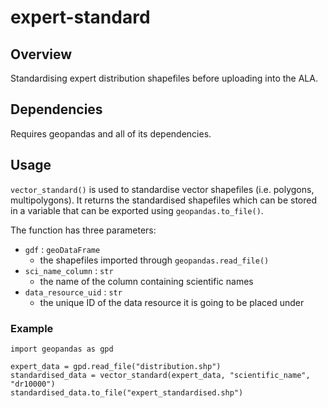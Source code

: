 # expert-standard
## Overview
Standardising expert distribution shapefiles before uploading into the ALA.

## Dependencies
Requires geopandas and all of its dependencies.

## Usage
`vector_standard()` is used to standardise vector shapefiles (i.e. polygons, multipolygons). It returns the standardised shapefiles which can be stored in a variable that can be exported using `geopandas.to_file()`. 

The function has three parameters:
* `gdf` : `geoDataFrame`
  * the shapefiles imported through `geopandas.read_file()`
* `sci_name_column` : `str`
  * the name of the column containing scientific names
* `data_resource_uid` : `str`
  * the unique ID of the data resource it is going to be placed under

### Example

```
import geopandas as gpd

expert_data = gpd.read_file("distribution.shp")
standardised_data = vector_standard(expert_data, "scientific_name", "dr10000")
standardised_data.to_file("expert_standardised.shp")
```

